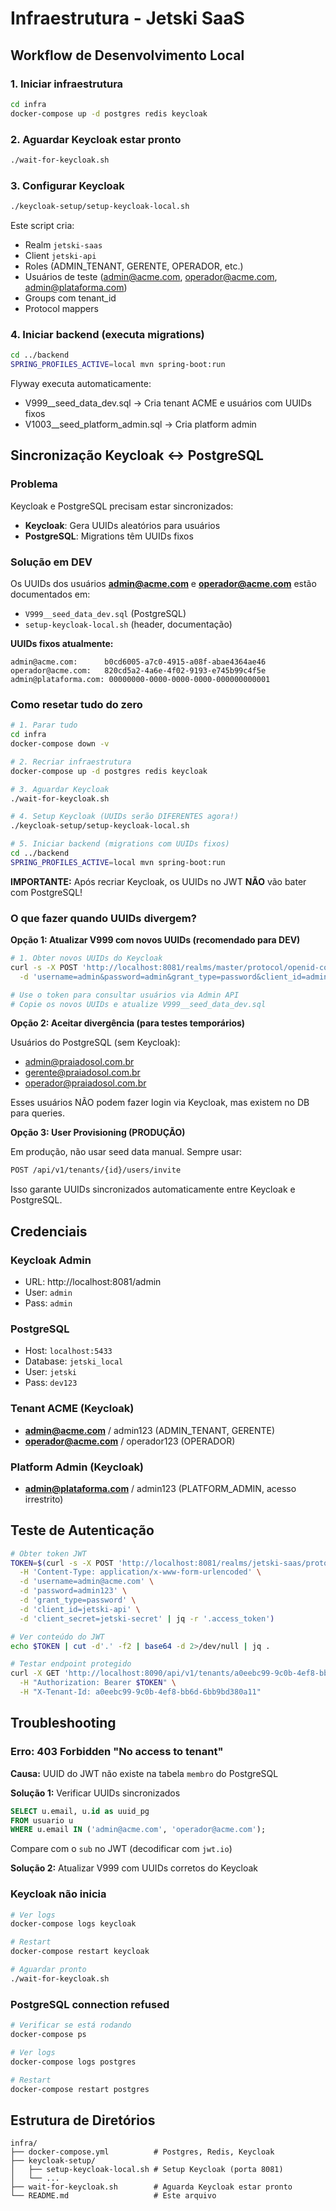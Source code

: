 # Infraestrutura - Jetski SaaS

## Workflow de Desenvolvimento Local

### 1. Iniciar infraestrutura

```bash
cd infra
docker-compose up -d postgres redis keycloak
```

### 2. Aguardar Keycloak estar pronto

```bash
./wait-for-keycloak.sh
```

### 3. Configurar Keycloak

```bash
./keycloak-setup/setup-keycloak-local.sh
```

Este script cria:
- Realm `jetski-saas`
- Client `jetski-api`
- Roles (ADMIN_TENANT, GERENTE, OPERADOR, etc.)
- Usuários de teste (admin@acme.com, operador@acme.com, admin@plataforma.com)
- Groups com tenant_id
- Protocol mappers

### 4. Iniciar backend (executa migrations)

```bash
cd ../backend
SPRING_PROFILES_ACTIVE=local mvn spring-boot:run
```

Flyway executa automaticamente:
- V999__seed_data_dev.sql → Cria tenant ACME e usuários com UUIDs fixos
- V1003__seed_platform_admin.sql → Cria platform admin

## Sincronização Keycloak ↔ PostgreSQL

### Problema

Keycloak e PostgreSQL precisam estar sincronizados:
- **Keycloak**: Gera UUIDs aleatórios para usuários
- **PostgreSQL**: Migrations têm UUIDs fixos

### Solução em DEV

Os UUIDs dos usuários **admin@acme.com** e **operador@acme.com** estão documentados em:
- `V999__seed_data_dev.sql` (PostgreSQL)
- `setup-keycloak-local.sh` (header, documentação)

**UUIDs fixos atualmente:**
```
admin@acme.com:      b0cd6005-a7c0-4915-a08f-abae4364ae46
operador@acme.com:   820cd5a2-4a6e-4f02-9193-e745b99c4f5e
admin@plataforma.com: 00000000-0000-0000-0000-000000000001
```

### Como resetar tudo do zero

```bash
# 1. Parar tudo
cd infra
docker-compose down -v

# 2. Recriar infraestrutura
docker-compose up -d postgres redis keycloak

# 3. Aguardar Keycloak
./wait-for-keycloak.sh

# 4. Setup Keycloak (UUIDs serão DIFERENTES agora!)
./keycloak-setup/setup-keycloak-local.sh

# 5. Iniciar backend (migrations com UUIDs fixos)
cd ../backend
SPRING_PROFILES_ACTIVE=local mvn spring-boot:run
```

**IMPORTANTE:** Após recriar Keycloak, os UUIDs no JWT **NÃO** vão bater com PostgreSQL!

### O que fazer quando UUIDs divergem?

**Opção 1: Atualizar V999 com novos UUIDs (recomendado para DEV)**

```bash
# 1. Obter novos UUIDs do Keycloak
curl -s -X POST 'http://localhost:8081/realms/master/protocol/openid-connect/token' \
  -d 'username=admin&password=admin&grant_type=password&client_id=admin-cli' | jq -r .access_token

# Use o token para consultar usuários via Admin API
# Copie os novos UUIDs e atualize V999__seed_data_dev.sql
```

**Opção 2: Aceitar divergência (para testes temporários)**

Usuários do PostgreSQL (sem Keycloak):
- admin@praiadosol.com.br
- gerente@praiadosol.com.br
- operador@praiadosol.com.br

Esses usuários NÃO podem fazer login via Keycloak, mas existem no DB para queries.

**Opção 3: User Provisioning (PRODUÇÃO)**

Em produção, não usar seed data manual. Sempre usar:

```bash
POST /api/v1/tenants/{id}/users/invite
```

Isso garante UUIDs sincronizados automaticamente entre Keycloak e PostgreSQL.

## Credenciais

### Keycloak Admin

- URL: http://localhost:8081/admin
- User: `admin`
- Pass: `admin`

### PostgreSQL

- Host: `localhost:5433`
- Database: `jetski_local`
- User: `jetski`
- Pass: `dev123`

### Tenant ACME (Keycloak)

- **admin@acme.com** / admin123 (ADMIN_TENANT, GERENTE)
- **operador@acme.com** / operador123 (OPERADOR)

### Platform Admin (Keycloak)

- **admin@plataforma.com** / admin123 (PLATFORM_ADMIN, acesso irrestrito)

## Teste de Autenticação

```bash
# Obter token JWT
TOKEN=$(curl -s -X POST 'http://localhost:8081/realms/jetski-saas/protocol/openid-connect/token' \
  -H 'Content-Type: application/x-www-form-urlencoded' \
  -d 'username=admin@acme.com' \
  -d 'password=admin123' \
  -d 'grant_type=password' \
  -d 'client_id=jetski-api' \
  -d 'client_secret=jetski-secret' | jq -r '.access_token')

# Ver conteúdo do JWT
echo $TOKEN | cut -d'.' -f2 | base64 -d 2>/dev/null | jq .

# Testar endpoint protegido
curl -X GET 'http://localhost:8090/api/v1/tenants/a0eebc99-9c0b-4ef8-bb6d-6bb9bd380a11/members' \
  -H "Authorization: Bearer $TOKEN" \
  -H "X-Tenant-Id: a0eebc99-9c0b-4ef8-bb6d-6bb9bd380a11"
```

## Troubleshooting

### Erro: 403 Forbidden "No access to tenant"

**Causa:** UUID do JWT não existe na tabela `membro` do PostgreSQL

**Solução 1:** Verificar UUIDs sincronizados

```sql
SELECT u.email, u.id as uuid_pg
FROM usuario u
WHERE u.email IN ('admin@acme.com', 'operador@acme.com');
```

Compare com o `sub` no JWT (decodificar com `jwt.io`)

**Solução 2:** Atualizar V999 com UUIDs corretos do Keycloak

### Keycloak não inicia

```bash
# Ver logs
docker-compose logs keycloak

# Restart
docker-compose restart keycloak

# Aguardar pronto
./wait-for-keycloak.sh
```

### PostgreSQL connection refused

```bash
# Verificar se está rodando
docker-compose ps

# Ver logs
docker-compose logs postgres

# Restart
docker-compose restart postgres
```

## Estrutura de Diretórios

```
infra/
├── docker-compose.yml          # Postgres, Redis, Keycloak
├── keycloak-setup/
│   ├── setup-keycloak-local.sh # Setup Keycloak (porta 8081)
│   └── ...
├── wait-for-keycloak.sh        # Aguarda Keycloak estar pronto
└── README.md                   # Este arquivo
```
